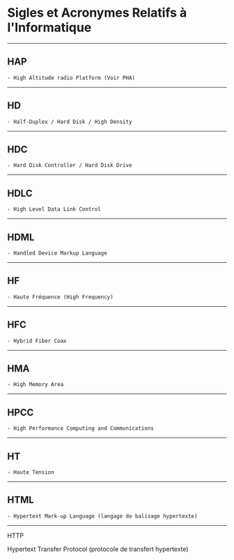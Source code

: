 # **Sigles et Acronymes Relatifs à l'Informatique**

---
## **HAP**

    - High Altitude radio Platform (Voir PHA)
---
## **HD**

    - Half-Duplex / Hard Disk / High Density
---
## **HDC**

    - Hard Disk Controller / Hard Disk Drive
---
## **HDLC**

    - High Level Data Link Control
---
## **HDML**

    - Handled Device Markup Language
---
## **HF**

    - Haute Fréquence (High Frequency)
---
## **HFC**

    - Hybrid Fiber Coax
---
## **HMA**

    - High Memory Area
---
## **HPCC**

    - High Performance Computing and Communications
---
## **HT**

    - Haute Tension
---
## **HTML**

    - Hypertext Mark-up Language (langage de balisage hypertexte)
---
HTTP

Hypertext Transfer Protocol (protocole de transfert hypertexte)